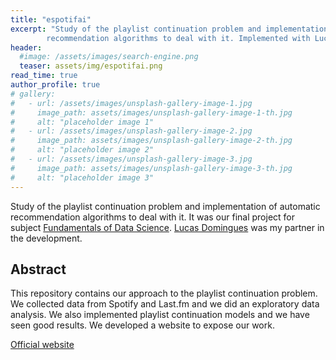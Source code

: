 ```yaml
---
title: "espotifai"
excerpt: "Study of the playlist continuation problem and implementation of
        recommendation algorithms to deal with it. Implemented with Lucas Domingues."
header:
  #image: /assets/images/search-engine.png
  teaser: assets/img/espotifai.png
read_time: true
author_profile: true
# gallery:
#   - url: /assets/images/unsplash-gallery-image-1.jpg
#     image_path: assets/images/unsplash-gallery-image-1-th.jpg
#     alt: "placeholder image 1"
#   - url: /assets/images/unsplash-gallery-image-2.jpg
#     image_path: assets/images/unsplash-gallery-image-2-th.jpg
#     alt: "placeholder image 2"
#   - url: /assets/images/unsplash-gallery-image-3.jpg
#     image_path: assets/images/unsplash-gallery-image-3-th.jpg
#     alt: "placeholder image 3"
---
```


<!--
{% include gallery caption="This is a sample gallery to go along with this case study." %}
-->

Study of the playlist continuation problem and implementation of automatic
recommendation algorithms to deal with it. It was our final project for
subject [Fundamentals of Data Science](https://emap.fgv.br/en/discipline/mestrado/fundamentals-data-science).
[Lucas Domingues](https://github.com/lucasresck) was my partner in the
development. 

Abstract 
---

This repository contains our approach to the playlist continuation problem. We
collected data from Spotify and Last.fm and we did an exploratory data
analysis. We also implemented playlist continuation models and we have seen good
results. We developed a website to expose our work.

[Official website](https://lucasresck.github.io/espotifai/)